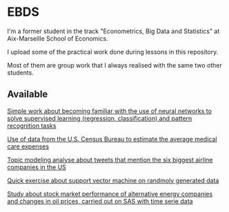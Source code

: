 # EBDS
I'm a former student in the track "Econometrics, Big Data and Statistics" at Aix-Marseille School of Economics.

I upload some of the practical work done during lessons in this repository. 

Most of them are group work that I always realised with the same two other students.

## Available
[Simple work about becoming familiar with the use of neural networks to solve supervised learning
(regression, classification) and pattern recognition tasks](https://github.com/bgtm/EBDS/blob/main/simple_NN.ipynb)

[Use of data from the U.S. Census Bureau to estimate the average medical care expenses](https://github.com/bgtm/EBDS/blob/main/homework_M2_groupe_1_data.ipynb)

[Topic modeling analyse about tweets that mention the six biggest airline companies in the US](https://github.com/bgtm/EBDS/blob/main/tweets_topic_modeling.ipynb)

[Quick exercise about support vector machine on randmoly generated data](https://github.com/bgtm/EBDS/blob/main/SVM.pdf)

[Study about stock market performance of alternative energy companies and changes in oil prices, carried out on SAS with time serie data](https://github.com/bgtm/EBDS/blob/main/stock_market_performance.pdf)
